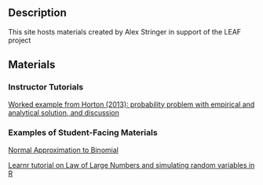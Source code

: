 ## Description
This site hosts materials created by Alex Stringer in support of the LEAF project

## Materials

### Instructor Tutorials
[Worked example from Horton (2013): probability problem with empirical and analytical solution, and discussion](http://awstringer1.github.io/leaf2018/horton2013-example3-1.html)

### Examples of Student-Facing Materials
[Normal Approximation to Binomial](http://awstringer1.github.io/leaf2018/lecture-1-normal-approx-binomial.html)

[Learnr tutorial on Law of Large Numbers and simulating random variables in R]()
